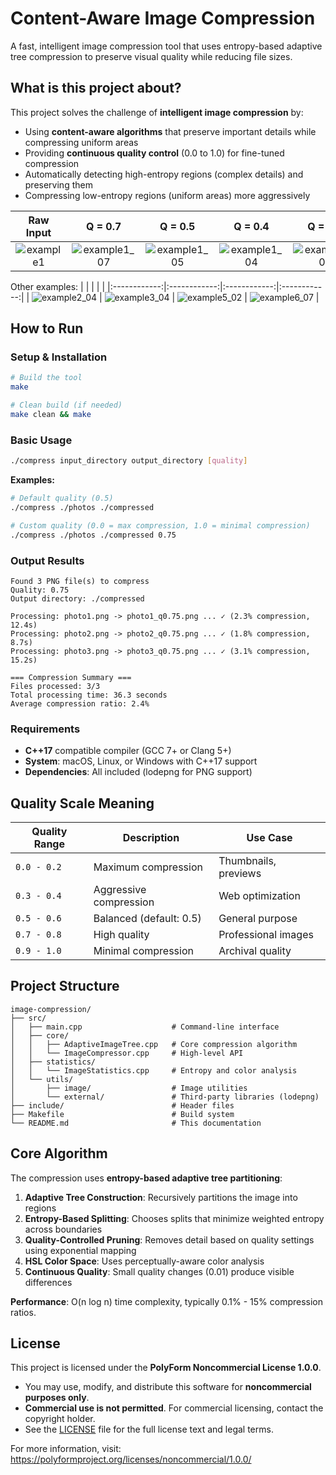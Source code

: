 # Content-Aware Image Compression

A fast, intelligent image compression tool that uses entropy-based adaptive tree compression to preserve visual quality while reducing file sizes.

## What is this project about?

This project solves the challenge of **intelligent image compression** by:
- Using **content-aware algorithms** that preserve important details while compressing uniform areas
- Providing **continuous quality control** (0.0 to 1.0) for fine-tuned compression
- Automatically detecting high-entropy regions (complex details) and preserving them
- Compressing low-entropy regions (uniform areas) more aggressively

| Raw Input | Q = 0.7 | Q = 0.5 | Q = 0.4 | Q = 0.3 | Q = 0.2 |
|:----------:|:----------:|:----------:|:----------:|:----------:|:----------:|
| ![example1](./demo/input/example1.png) | ![example1_07](./demo/output/example1_q0.70.png)  | ![example1_05](./demo/output/example1_q0.50.png)  | ![example1_04](./demo/output/example1_q0.40.png)  | ![example1_03](./demo/output/example1_q0.30.png)  | ![example1_02](./demo/output/example1_q0.20.png)

Other examples:
|  |  |  |  |
|:------------:|:------------:|:------------:|:------------:|
| ![example2_04](./demo/output/example2_q0.40.png) | ![example3_04](./demo/output/example3_q0.40.png) | ![example5_02](./demo/output/example5_q0.20.png) | ![example6_07](./demo/output/example6_q0.70.png) |


## How to Run

### Setup & Installation
```bash
# Build the tool
make

# Clean build (if needed)
make clean && make
```

### Basic Usage
```bash
./compress input_directory output_directory [quality]
```

**Examples:**
```bash
# Default quality (0.5)
./compress ./photos ./compressed

# Custom quality (0.0 = max compression, 1.0 = minimal compression)
./compress ./photos ./compressed 0.75
```

### Output Results
```
Found 3 PNG file(s) to compress
Quality: 0.75
Output directory: ./compressed

Processing: photo1.png -> photo1_q0.75.png ... ✓ (2.3% compression, 12.4s)
Processing: photo2.png -> photo2_q0.75.png ... ✓ (1.8% compression, 8.7s)
Processing: photo3.png -> photo3_q0.75.png ... ✓ (3.1% compression, 15.2s)

=== Compression Summary ===
Files processed: 3/3
Total processing time: 36.3 seconds
Average compression ratio: 2.4%
```

### Requirements
- **C++17** compatible compiler (GCC 7+ or Clang 5+)
- **System**: macOS, Linux, or Windows with C++17 support
- **Dependencies**: All included (lodepng for PNG support)

## Quality Scale Meaning

| Quality Range | Description | Use Case |
|---------------|-------------|----------|
| `0.0 - 0.2` | Maximum compression | Thumbnails, previews |
| `0.3 - 0.4` | Aggressive compression | Web optimization |
| `0.5 - 0.6` | Balanced (default: 0.5) | General purpose |
| `0.7 - 0.8` | High quality | Professional images |
| `0.9 - 1.0` | Minimal compression | Archival quality |

## Project Structure

```
image-compression/
├── src/
│   ├── main.cpp                    # Command-line interface
│   ├── core/
│   │   ├── AdaptiveImageTree.cpp   # Core compression algorithm
│   │   └── ImageCompressor.cpp     # High-level API
│   ├── statistics/
│   │   └── ImageStatistics.cpp     # Entropy and color analysis
│   └── utils/
│       ├── image/                  # Image utilities
│       └── external/               # Third-party libraries (lodepng)
├── include/                        # Header files
├── Makefile                        # Build system
└── README.md                       # This documentation
```

## Core Algorithm

The compression uses **entropy-based adaptive tree partitioning**:

1. **Adaptive Tree Construction**: Recursively partitions the image into regions
2. **Entropy-Based Splitting**: Chooses splits that minimize weighted entropy across boundaries
3. **Quality-Controlled Pruning**: Removes detail based on quality settings using exponential mapping
4. **HSL Color Space**: Uses perceptually-aware color analysis
5. **Continuous Quality**: Small quality changes (0.01) produce visible differences

**Performance**: O(n log n) time complexity, typically 0.1% - 15% compression ratios.

## License

This project is licensed under the **PolyForm Noncommercial License 1.0.0**.

- You may use, modify, and distribute this software for **noncommercial purposes only**.
- **Commercial use is not permitted**. For commercial licensing, contact the copyright holder.
- See the [LICENSE](./LICENSE) file for the full license text and legal terms.

For more information, visit: https://polyformproject.org/licenses/noncommercial/1.0.0/
